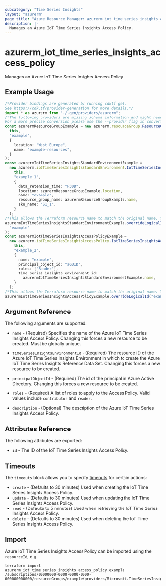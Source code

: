 ```yaml
---
subcategory: "Time Series Insights"
layout: "azurerm"
page_title: "Azure Resource Manager: azurerm_iot_time_series_insights_access_policy"
description: |-
  Manages an Azure IoT Time Series Insights Access Policy.
---
```


# azurerm\_iot\_time\_series\_insights\_access\_policy

Manages an Azure IoT Time Series Insights Access Policy.

## Example Usage

```typescript
/*Provider bindings are generated by running cdktf get.
See https://cdk.tf/provider-generation for more details.*/
import * as azurerm from "./.gen/providers/azurerm";
/*The following providers are missing schema information and might need manual adjustments to synthesize correctly: azurerm.
For a more precise conversion please use the --provider flag in convert.*/
const azurermResourceGroupExample = new azurerm.resourceGroup.ResourceGroup(
  this,
  "example",
  {
    location: "West Europe",
    name: "example-resources",
  }
);
const azurermIotTimeSeriesInsightsStandardEnvironmentExample =
  new azurerm.iotTimeSeriesInsightsStandardEnvironment.IotTimeSeriesInsightsStandardEnvironment(
    this,
    "example_1",
    {
      data_retention_time: "P30D",
      location: azurermResourceGroupExample.location,
      name: "example",
      resource_group_name: azurermResourceGroupExample.name,
      sku_name: "S1_1",
    }
  );
/*This allows the Terraform resource name to match the original name. You can remove the call if you don't need them to match.*/
azurermIotTimeSeriesInsightsStandardEnvironmentExample.overrideLogicalId(
  "example"
);
const azurermIotTimeSeriesInsightsAccessPolicyExample =
  new azurerm.iotTimeSeriesInsightsAccessPolicy.IotTimeSeriesInsightsAccessPolicy(
    this,
    "example_2",
    {
      name: "example",
      principal_object_id: "aGUID",
      roles: ["Reader"],
      time_series_insights_environment_id:
        azurermIotTimeSeriesInsightsStandardEnvironmentExample.name,
    }
  );
/*This allows the Terraform resource name to match the original name. You can remove the call if you don't need them to match.*/
azurermIotTimeSeriesInsightsAccessPolicyExample.overrideLogicalId("example");

```

## Argument Reference

The following arguments are supported:

*   `name` - (Required) Specifies the name of the Azure IoT Time Series Insights Access Policy. Changing this forces a new resource to be created. Must be globally unique.

*   `timeSeriesInsightsEnvironmentId` - (Required) The resource ID of the Azure IoT Time Series Insights Environment in which to create the Azure IoT Time Series Insights Reference Data Set. Changing this forces a new resource to be created.

*   `principalObjectId` - (Required) The id of the principal in Azure Active Directory. Changing this forces a new resource to be created.

*   `roles` - (Required) A list of roles to apply to the Access Policy. Valid values include `contributor` and `reader`.

*   `description` - (Optional) The description of the Azure IoT Time Series Insights Access Policy.

## Attributes Reference

The following attributes are exported:

* `id` - The ID of the IoT Time Series Insights Access Policy.

## Timeouts

The `timeouts` block allows you to specify [timeouts](https://www.terraform.io/language/resources/syntax#operation-timeouts) for certain actions:

* `create` - (Defaults to 30 minutes) Used when creating the IoT Time Series Insights Access Policy.
* `update` - (Defaults to 30 minutes) Used when updating the IoT Time Series Insights Access Policy.
* `read` - (Defaults to 5 minutes) Used when retrieving the IoT Time Series Insights Access Policy.
* `delete` - (Defaults to 30 minutes) Used when deleting the IoT Time Series Insights Access Policy.

## Import

Azure IoT Time Series Insights Access Policy can be imported using the `resourceId`, e.g.

```shell
terraform import azurerm_iot_time_series_insights_access_policy.example /subscriptions/00000000-0000-0000-0000-000000000000/resourceGroups/example/providers/Microsoft.TimeSeriesInsights/environments/environment1/accessPolicies/example
```

